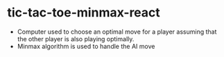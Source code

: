 # tic-tac-toe-minmax-react

-  Computer used to choose an optimal move for a player assuming that the other player is also playing optimally.
-  Minmax algorithm is used to handle the AI move



